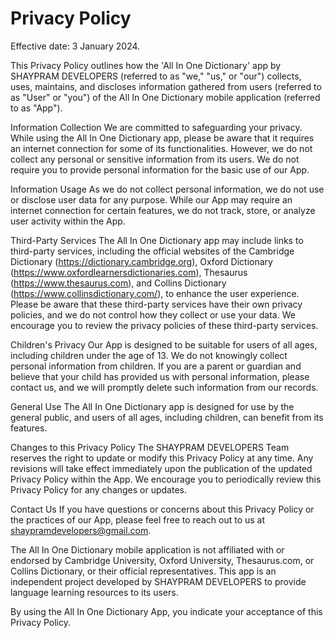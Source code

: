 # Privacy Policy

Effective date: 3 January 2024.

This Privacy Policy outlines how the 'All In One Dictionary' app by SHAYPRAM DEVELOPERS (referred to as "we," "us," or "our") collects, uses, maintains, and discloses information gathered from users (referred to as "User" or "you") of the All In One Dictionary mobile application (referred to as "App").

Information Collection
We are committed to safeguarding your privacy. While using the All In One Dictionary app, please be aware that it requires an internet connection for some of its functionalities. However, we do not collect any personal or sensitive information from its users. We do not require you to provide personal information for the basic use of our App.

Information Usage
As we do not collect personal information, we do not use or disclose user data for any purpose. While our App may require an internet connection for certain features, we do not track, store, or analyze user activity within the App.

Third-Party Services
The All In One Dictionary app may include links to third-party services, including the official websites of the Cambridge Dictionary (https://dictionary.cambridge.org), Oxford Dictionary (https://www.oxfordlearnersdictionaries.com), Thesaurus (https://www.thesaurus.com), and Collins Dictionary (https://www.collinsdictionary.com/), to enhance the user experience. Please be aware that these third-party services have their own privacy policies, and we do not control how they collect or use your data. We encourage you to review the privacy policies of these third-party services.

Children's Privacy
Our App is designed to be suitable for users of all ages, including children under the age of 13. We do not knowingly collect personal information from children. If you are a parent or guardian and believe that your child has provided us with personal information, please contact us, and we will promptly delete such information from our records.

General Use
The All In One Dictionary app is designed for use by the general public, and users of all ages, including children, can benefit from its features.

Changes to this Privacy Policy
The SHAYPRAM DEVELOPERS Team reserves the right to update or modify this Privacy Policy at any time. Any revisions will take effect immediately upon the publication of the updated Privacy Policy within the App. We encourage you to periodically review this Privacy Policy for any changes or updates.

Contact Us
If you have questions or concerns about this Privacy Policy or the practices of our App, please feel free to reach out to us at shaypramdevelopers@gmail.com.

The All In One Dictionary mobile application is not affiliated with or endorsed by Cambridge University, Oxford University, Thesaurus.com, or Collins Dictionary, or their official representatives. This app is an independent project developed by SHAYPRAM DEVELOPERS to provide language learning resources to its users.

By using the All In One Dictionary App, you indicate your acceptance of this Privacy Policy.

